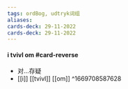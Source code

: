 ```yaml
---
tags: ordBog, udtryk词组 
aliases: 
cards-deck: 29-11-2022
cards-deck: 29-11-2022
---
```


#### i tvivl om #card-reverse 
- 对...存疑
- [[i]] [[tvivl]] [[om]]
^1669708587628
